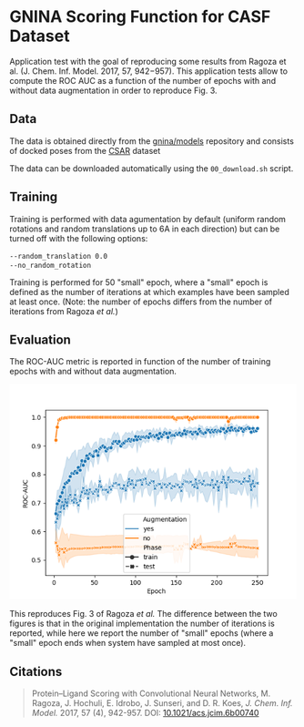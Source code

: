 # GNINA Scoring Function for CASF Dataset

Application test with the goal of reproducing some results from Ragoza et al. (J. Chem. Inf. Model. 2017, 57, 942−957). This application tests allow to compute the ROC AUC as a function of the number of epochs with and without data augmentation in order to reproduce Fig. 3.

## Data

The data is obtained directly from the [gnina/models](https://github.com/gnina/models) repository and consists of docked poses from the [CSAR](http://csardock.org/) dataset

The data can be downloaded automatically using the `00_download.sh` script.

## Training

Training is performed with data agumentation by default (uniform random rotations and random translations up to 6A in each direction) but can be turned off with the following options:
```text
--random_translation 0.0
--no_random_rotation
```

Training is performed for 50 "small" epoch, where a "small" epoch is defined as the number of iterations at which examples have been sampled at least once. (Note: the number of epochs differs from the number of iterations from Ragoza *et al.*)

## Evaluation

The ROC-AUC metric is reported in function of the number of training epochs with and without data augmentation.

![ROC-AUC](assets/ROC-AUC.png)

This reproduces Fig. 3 of Ragoza *et al.* The difference between the two figures is that in the original implementation the number of iterations is reported, while here we report the number of "small" epochs (where a "small" epoch ends when system have sampled at most once).
## Citations

> Protein–Ligand Scoring with Convolutional Neural Networks,
> M. Ragoza, J. Hochuli, E. Idrobo, J. Sunseri, and D. R. Koes, *J. Chem. Inf. Model.* 2017, 57 (4), 942-957.
> DOI: [10.1021/acs.jcim.6b00740](https://pubs.acs.org/doi/full/10.1021/acs.jcim.6b00740)
